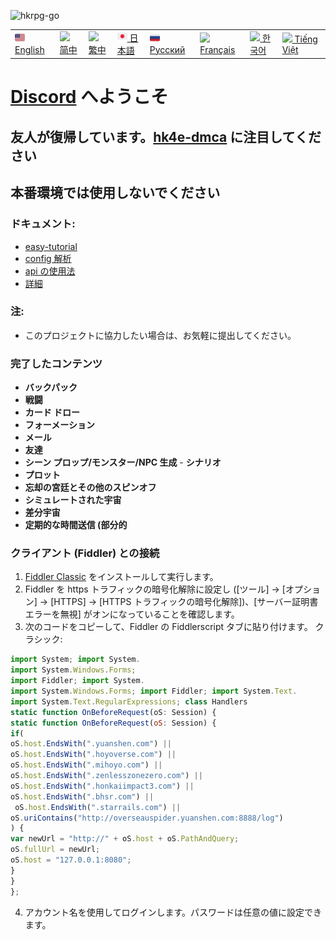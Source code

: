 ![hkrpg-go](https://socialify.git.ci/gucooing/hkrpg-go/image?description=1&font=Inter&forks=1&language=1&name=1&owner=1&pattern=Circuit%20Board&stargazers=1&theme=Auto)

<div align="center">
<table>
<td valign="center"><a href="README.md"><img src="https://github.com/twitter/twemoji/blob/master/assets/svg/1f1fa-1f1f8.svg" width="16"/> English</td>
 
<td valign="center"><a href="README_zh-CN.md"><img src="https://em-content.zobj.net/thumbs/120/twitter/351/flag-china_1f1e8-1f1f3.png" width="16"/> 简中</td>
 
<td valign="center"><a href="README_zh-TW.md"><img src="https://em-content.zobj.net/thumbs/120/twitter/351/flag-china_1f1e8-1f1f3.png" width="16"/> 繁中</td>
 
<td valign="center"><a href="README-JP.md"><img src="https://github.com/twitter/twemoji/blob/master/assets/svg/1f1ef-1f1f5.svg" width="16"/> 日本語</td>
 
<td valign="center"><a href="README-RU.md"><img src="https://github.com/twitter/twemoji/blob/master/assets/svg/1f1f7-1f1fa.svg" width="16"/> Русский</a></td>

<td valign="center"><a href="README-FR.md"><img src="https://em-content.zobj.net/thumbs/160/twitter/154/flag-for-france_1f1eb-1f1f7.png" width="16"/> Français</td>
 
<td valign="center"><a href="README-KR.md"><img src="https://em-content.zobj.net/source/twitter/53/flag-for-south-korea_1f1f0-1f1f7.png" width="16"/> 한국어</td>
 
<td valign="center"><a href="README-VI.md"><img src="https://em-content.zobj.net/thumbs/120/twitter/351/flag-vietnam_1f1fb-1f1f3.png" width="16"/> Tiếng Việt </a>
</td>
</table>
</div>

# **[Discord](https://discord.gg/222yVp6pUq) へようこそ**

## 友人が復帰しています。[hk4e-dmca](https://github.com/flswld/hk4e-go) に注目してください

## 本番環境では使用しないでください

### ドキュメント:
* [easy-tutorial](./docs/tutorial/JP.md)
* [config 解析](./docs/conf/JP.md)
* [api の使用法](./docs/command/JP.md)
* [詳細](./docs/progress/JP.md)

### 注:
* このプロジェクトに協力したい場合は、お気軽に提出してください。

 ### 完了したコンテンツ
- **バックパック**
- **戦闘**
- **カード ドロー**
- **フォーメーション**
- **メール**
- **友達**
- **シーン プロップ/モンスター/NPC 生成** - **シナリオ**
- **プロット**
- **忘却の宮廷とその他のスピンオフ**
- **シミュレートされた宇宙**
- **差分宇宙**
- **定期的な時間送信 (部分的**

### クライアント (Fiddler) との接続
1. [Fiddler Classic](https://www.telerik.com/fiddler) をインストールして実行します。
2. Fiddler を https トラフィックの暗号化解除に設定し ([ツール] -> [オプション] -> [HTTPS] -> [HTTPS トラフィックの暗号化解除])、[サーバー証明書エラーを無視] がオンになっていることを確認します。
3. 次のコードをコピーして、Fiddler の Fiddlerscript タブに貼り付けます。 クラシック:

```javascript
import System; import System.
import System.Windows.Forms;
import Fiddler; import System.
import System.Windows.Forms; import Fiddler; import System.Text.
import System.Text.RegularExpressions; class Handlers
static function OnBeforeRequest(oS: Session) {
static function OnBeforeRequest(oS: Session) {
if(
oS.host.EndsWith(".yuanshen.com") ||
oS.host.EndsWith(".hoyoverse.com") ||
oS.host.EndsWith(".mihoyo.com") ||
oS.host.EndsWith(".zenlesszonezero.com") ||
oS.host.EndsWith(".honkaiimpact3.com") ||
oS.host.EndsWith(".bhsr.com") ||
 oS.host.EndsWith(".starrails.com") ||
oS.uriContains("http://overseauspider.yuanshen.com:8888/log")
) {
var newUrl = "http://" + oS.host + oS.PathAndQuery;
oS.fullUrl = newUrl;
oS.host = "127.0.0.1:8080";
}
}
};
```

4. アカウント名を使用してログインします。パスワードは任意の値に設定できます。